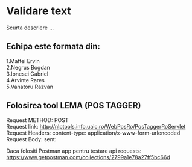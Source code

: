 # Validare text
Scurta descriere ...
## Echipa este formata din:
1.Maftei Ervin <br/>
2.Negrus Bogdan <br/>
3.Ionesei Gabriel <br/>
4.Arvinte Rares <br/>
5.Vanatoru Razvan

## Folosirea tool LEMA (POS TAGGER)

Request METHOD: POST <br/>
Request link: http://nlptools.info.uaic.ro/WebPosRo/PosTaggerRoServlet <br/>
Request Headers: content-type: application/x-www-form-urlencoded <br/>
Request Body: sent: <TEXT> <br/>
  
Daca folositi Postman app pentru testare api requests: <br/>
https://www.getpostman.com/collections/2799a1e78a27ff5bc66d

